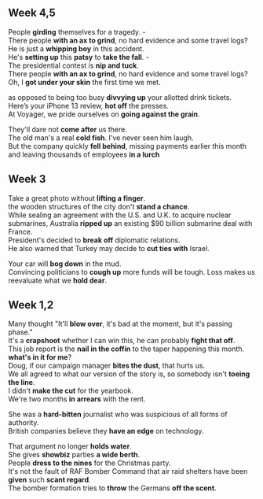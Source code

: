 
## Week 4,5

People **girding** themselves for a tragedy. -  
There people **with an ax to grind**, no hard evidence and some travel logs?  
He is just a **whipping boy** in this accident.  
He's **setting up** this **patsy** to **take the fall**. -  
The presidential contest is **nip and tuck**.  
There people **with an ax to grind**, no hard evidence and some travel logs?  
Oh, I **got under your skin** the first time we met.  

as opposed to being too busy **divvying up** your allotted drink tickets.  
Here’s your iPhone 13 review, **hot off** the presses.  
At Voyager, we pride ourselves on **going against the grain**.  

They'll dare not **come after** us there.  
The old man's a real **cold fish**. I've never seen him laugh.  
But the company quickly **fell behind**, missing payments earlier this month and leaving thousands of employees **in a lurch** 

## Week 3 
Take a great photo without **lifting a finger**.  
the wooden structures of the city don't **stand a chance**.  
While sealing an agreement with the U.S. and U.K. to acquire nuclear submarines, Australia **ripped up** an existing $90 billion submarine deal with France.  
President's decided to **break off** diplomatic relations.  
He also warned that Turkey may decide to **cut ties with** Israel.  

Your car will **bog down** in the mud.  
Convincing politicians to **cough up** more funds will be tough. 
Loss makes us reevaluate what we **hold dear**.  

## Week 1,2

Many thought "It'll **blow over**, it's bad at the moment, but it's passing phase."  
It's a **crapshoot** whether I can win this, he can probably **fight that off**.   
This job report is the **nail in the coffin** to the taper happening this month.  
**what's in it for me**?  
Doug, if our campaign manager **bites the dust**, that hurts us.  
We all agreed to what our version of the story is, so somebody isn't **toeing the line**.  
I didn't **make the cut** for the yearbook.  
We're two months **in arrears** with the rent. 

She was a **hard-bitten** journalist who was suspicious of all forms of authority.  
British companies believe they **have an edge** on technology.  

That argument no longer **holds water**.  
She gives **showbiz** parties **a wide berth**.  
People **dress to the nines** for the Christmas party.  
It's not the fault of RAF Bomber Command that air raid shelters have been **given** such **scant regard**.  
The bomber formation tries to **throw** the Germans **off the scent**.  

